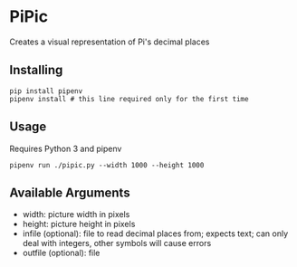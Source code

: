 # PiPic

Creates a visual representation of Pi's decimal places

## Installing

```commandLine
pip install pipenv
pipenv install # this line required only for the first time
```

## Usage

Requires Python 3 and pipenv

```commandLine
pipenv run ./pipic.py --width 1000 --height 1000
```

## Available Arguments

- width: picture width in pixels
- height: picture height in pixels
- infile (optional): file to read decimal places from; expects text; can only deal with integers, other symbols will cause errors
- outfile (optional): file
